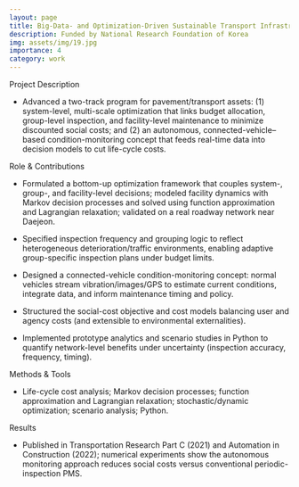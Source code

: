 ```yaml
---
layout: page
title: Big-Data- and Optimization-Driven Sustainable Transport Infrastructure Asset Management
description: Funded by National Research Foundation of Korea 
img: assets/img/19.jpg
importance: 4
category: work
---
```


Project Description 

- Advanced a two-track program for pavement/transport assets: (1) system-level, multi-scale optimization that links budget allocation, group-level inspection, and facility-level maintenance to minimize discounted social costs; and (2) an autonomous, connected-vehicle–based condition-monitoring concept that feeds real-time data into decision models to cut life-cycle costs.

Role & Contributions

- Formulated a bottom-up optimization framework that couples system-, group-, and facility-level decisions; modeled facility dynamics with Markov decision processes and solved using function approximation and Lagrangian relaxation; validated on a real roadway network near Daejeon. 
 
- Specified inspection frequency and grouping logic to reflect heterogeneous deterioration/traffic environments, enabling adaptive group-specific inspection plans under budget limits. 

- Designed a connected-vehicle condition-monitoring concept: normal vehicles stream vibration/images/GPS to estimate current conditions, integrate data, and inform maintenance timing and policy. 
 
- Structured the social-cost objective and cost models balancing user and agency costs (and extensible to environmental externalities). 

- Implemented prototype analytics and scenario studies in Python to quantify network-level benefits under uncertainty (inspection accuracy, frequency, timing).

Methods & Tools 

- Life-cycle cost analysis; Markov decision processes; function approximation and Lagrangian relaxation; stochastic/dynamic optimization; scenario analysis; Python.

Results

- Published in Transportation Research Part C (2021) and Automation in Construction (2022); numerical experiments show the autonomous monitoring approach reduces social costs versus conventional periodic-inspection PMS.
